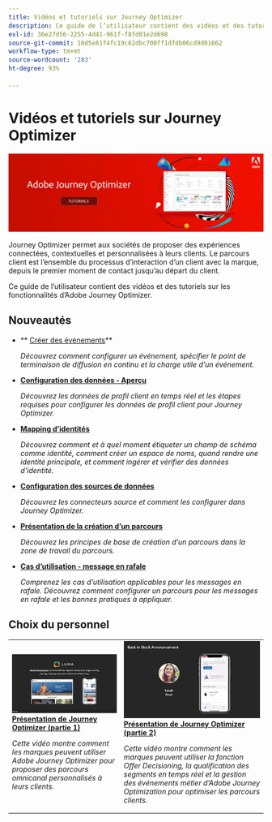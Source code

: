 ```yaml
---
title: Vidéos et tutoriels sur Journey Optimizer
description: Ce guide de l’utilisateur contient des vidéos et des tutoriels sur les fonctionnalités d’Adobe Journey Optimizer.
exl-id: 36e27d56-2255-4d41-961f-f8fd01e2d698
source-git-commit: 16d5e81f4fc19c62dbc700ff1dfdb06cd9d01662
workflow-type: tm+mt
source-wordcount: '283'
ht-degree: 93%

---
```



# Vidéos et tutoriels sur Journey Optimizer

![](./assets/ajo-banner.png)

Journey Optimizer permet aux sociétés de proposer des expériences connectées, contextuelles et personnalisées à leurs clients. Le parcours client est l’ensemble du processus d’interaction d’un client avec la marque, depuis le premier moment de contact jusqu’au départ du client.

Ce guide de l’utilisateur contient des vidéos et des tutoriels sur les fonctionnalités d’Adobe Journey Optimizer.

## Nouveautés

* ** [Créer des événements](/help/set-up-journeys/create-events.md)**

   *Découvrez comment configurer un événement, spécifier le point de terminaison de diffusion en continu et la charge utile d’un événement.*

* **[Configuration des données - Aperçu](/help/set-up-data/set-up-data-overview.md)**

   *Découvrez les données de profil client en temps réel et les étapes requises pour configurer les données de profil client pour Journey Optimizer.*

* **[Mapping d’identités](/help/set-up-data/map-identities.md)**

   *Découvrez comment et à quel moment étiqueter un champ de schéma comme identité, comment créer un espace de noms, quand rendre une identité principale, et comment ingérer et vérifier des données d’identité.*

* **[Configuration des sources de données](/help/set-up-data/configure-data-sources.md)**

   *Découvrez les connecteurs source et comment les configurer dans Journey Optimizer.*

* **[Présentation de la création d’un parcours](/help/create-journeys/introduction-to-building-a-journey.md)**

   *Découvrez les principes de base de création d’un parcours dans la zone de travail du parcours.*

* **[Cas d’utilisation - message en rafale](/help/create-journeys/use-case-read-burst-message.md)**

   *Comprenez les cas d’utilisation applicables pour les messages en rafale. Découvrez comment configurer un parcours pour les messages en rafale et les bonnes pratiques à appliquer.*

## Choix du personnel

<table>
<tr>
  <td>
    <a href="./introduction/journey-optimizer-overview-part-1.md">
      <img alt="Présentation de Journey Optimizer (partie 1) : diffusion de parcours omnicanal (vidéo)" src="./assets/334174.jpg"/>
    </a>
    <div>
      <a href="./introduction/journey-optimizer-overview-part-1.md">
    <strong>Présentation de Journey Optimizer (partie 1) </strong>
    </a>
    </div>
    <p>
    <em>Cette vidéo montre comment les marques peuvent utiliser Adobe Journey Optimizer pour proposer des parcours omnicanal personnalisés à leurs clients.</em>
    <p>
  </td>
    <td>
    <a href="./introduction/journey-optimizer-overview-part-2.md">
      <img alt="Présentation de Journey Optimizer (partie 2) : diffusion de parcours omnicanal (vidéo)" src="./assets/334175.jpg"/>
    </a>
    <div>
      <a href="./introduction/journey-optimizer-overview-part-2.md">
    <strong>Présentation de Journey Optimizer (partie 2) </strong>
    </a>
    </div>
    <p>
    <em>Cette vidéo montre comment les marques peuvent utiliser la fonction Offer Decisioning, la qualification des segments en temps réel et la gestion des événements métier d’Adobe Journey Optimization pour optimiser les parcours clients.</em>
    <p>
  </td>
</table>




